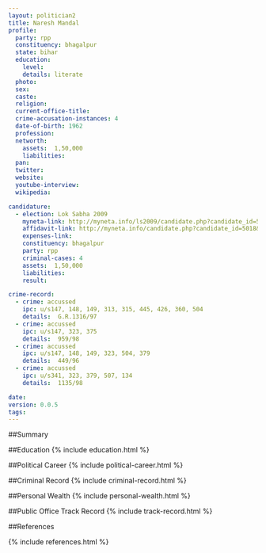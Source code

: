 ```yaml
---
layout: politician2
title: Naresh Mandal
profile: 
  party: rpp
  constituency: bhagalpur
  state: bihar
  education: 
    level: 
    details: literate
  photo: 
  sex: 
  caste: 
  religion: 
  current-office-title: 
  crime-accusation-instances: 4
  date-of-birth: 1962
  profession: 
  networth: 
    assets:  1,50,000
    liabilities: 
  pan: 
  twitter: 
  website: 
  youtube-interview: 
  wikipedia: 

candidature: 
  - election: Lok Sabha 2009
    myneta-link: http://myneta.info/ls2009/candidate.php?candidate_id=5018
    affidavit-link: http://myneta.info/candidate.php?candidate_id=5018&scan=original
    expenses-link: 
    constituency: bhagalpur 
    party: rpp
    criminal-cases: 4
    assets:  1,50,000
    liabilities: 
    result:  

crime-record: 
  - crime: accussed
    ipc: u/s147, 148, 149, 313, 315, 445, 426, 360, 504
    details:  G.R.1316/97  
  - crime: accussed
    ipc: u/s147, 323, 375
    details:  959/98  
  - crime: accussed
    ipc: u/s147, 148, 149, 323, 504, 379
    details:  449/96  
  - crime: accussed
    ipc: u/s341, 323, 379, 507, 134
    details:  1135/98  

date: 
version: 0.0.5
tags: 
---
```

##Summary


##Education
{% include education.html %}


##Political Career
{% include political-career.html %}


##Criminal Record
{% include criminal-record.html %}


##Personal Wealth
{% include personal-wealth.html %}


##Public Office Track Record
{% include track-record.html %}


##References


{% include references.html %}